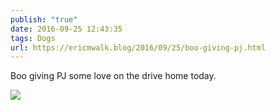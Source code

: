 ```yaml
---
publish: "true"
date: 2016-09-25 12:43:35
tags: Dogs
url: https://ericmwalk.blog/2016/09/25/boo-giving-pj.html
---
```


Boo giving PJ some love on the drive home today.

![](https://ericmwalk.blog/uploads/2022/7310cb0b25.jpg)